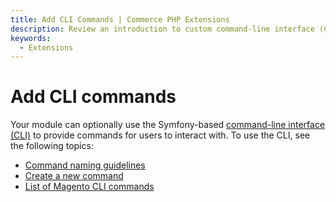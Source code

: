 ```yaml
---
title: Add CLI Commands | Commerce PHP Extensions
description: Review an introduction to custom command-line interface (CLI) commands for Adobe Commerce and Magento Open Source.
keywords:
  - Extensions
---
```


# Add CLI commands

Your module can optionally use the Symfony-based [command-line interface (CLI)](https://experienceleague.adobe.com/docs/commerce-operations/configuration-guide/cli/config-cli.html) to provide commands for users to interact with. To use the CLI, see the following topics:

*  [Command naming guidelines](naming-guidelines.md)
*  [Create a new command](custom.md)
*  [List of Magento CLI commands](https://experienceleague.adobe.com/en/docs/commerce-operations/tools/cli-reference/commerce-on-premises)
